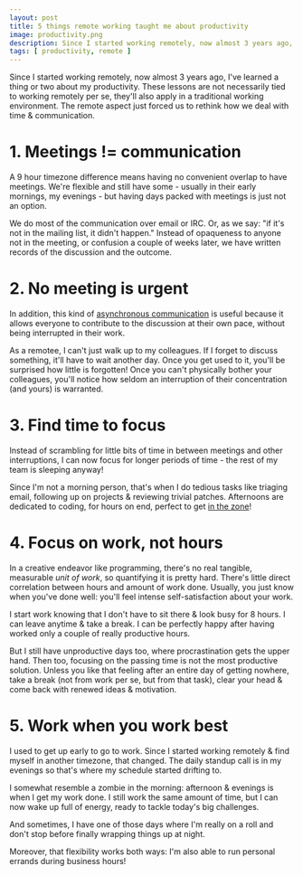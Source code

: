```yaml
---
layout: post
title: 5 things remote working taught me about productivity
image: productivity.png
description: Since I started working remotely, now almost 3 years ago, I've learned a thing or two about my productivity. The remote aspect forced us to rethink how we deal with time & communication
tags: [ productivity, remote ]
---
```


Since I started working remotely, now almost 3 years ago, I've learned a thing
or two about my productivity. These lessons are not necessarily tied to working
remotely per se, they'll also apply in a traditional working environment. The
remote aspect just forced us to rethink how we deal with time & communication.

<!-- more -->
<!-- ads -->


# 1. Meetings != communication

A 9 hour timezone difference means having no convenient overlap to have
meetings. We're flexible and still have some - usually in their early mornings,
my evenings - but having days packed with meetings is just not an option.

We do most of the communication over email or IRC. Or, as we say: "if it's not
in the mailing list, it didn't happen." Instead of opaqueness to anyone not in
the meeting, or confusion a couple of weeks later, we have written records of
the discussion and the outcome.


# 2. No meeting is urgent

In addition, this kind of [asynchronous communication](https://zachholman.com/posts/how-github-works-asynchronous/)
is useful because it allows everyone to contribute to the discussion at their
own pace, without being interrupted in their work.

As a remotee, I can't just walk up to my colleagues. If I forget to discuss
something, it'll have to wait another day. Once you get used to it, you'll be
surprised how little is forgotten! Once you can't physically bother your
colleagues, you'll notice how seldom an interruption of their concentration (and
yours) is warranted.


# 3. Find time to focus

Instead of scrambling for little bits of time in between meetings and other
interruptions, I can now focus for longer periods of time - the rest of my team
is sleeping anyway!

Since I'm not a morning person, that's when I do tedious tasks like triaging
email, following up on projects & reviewing trivial patches. Afternoons are
dedicated to coding, for hours on end, perfect to get [in the zone](https://en.wikipedia.org/wiki/Flow_%28psychology%29)!


<!-- ads -->

# 4. Focus on work, not hours

In a creative endeavor like programming, there's no real tangible, measurable
*unit of work*, so quantifying it is pretty hard. There's little direct
correlation between hours and amount of work done. Usually, you just know when
you've done well: you'll feel intense self-satisfaction about your work.

I start work knowing that I don't have to sit there & look busy for 8 hours. I
can leave anytime & take a break. I can be perfectly happy after having worked
only a couple of really productive hours.

But I still have unproductive days too, where procrastination gets the upper
hand. Then too, focusing on the passing time is not the most productive
solution. Unless you like that feeling after an entire day of getting nowhere,
take a break (not from work per se, but from that task), clear your
head & come back with renewed ideas & motivation.


# 5. Work when you work best

I used to get up early to go to work. Since I started working remotely & find
myself in another timezone, that changed. The daily standup call is in my
evenings so that's where my schedule started drifting to.

I somewhat resemble a zombie in the morning: afternoon & evenings is when I get
my work done. I still work the same amount of time, but I can now wake up full
of energy, ready to tackle today's big challenges.

And sometimes, I have one of those days where I'm really on a roll and don't
stop before finally wrapping things up at night.

Moreover, that flexibility works both ways: I'm also able to run personal
errands during business hours!
